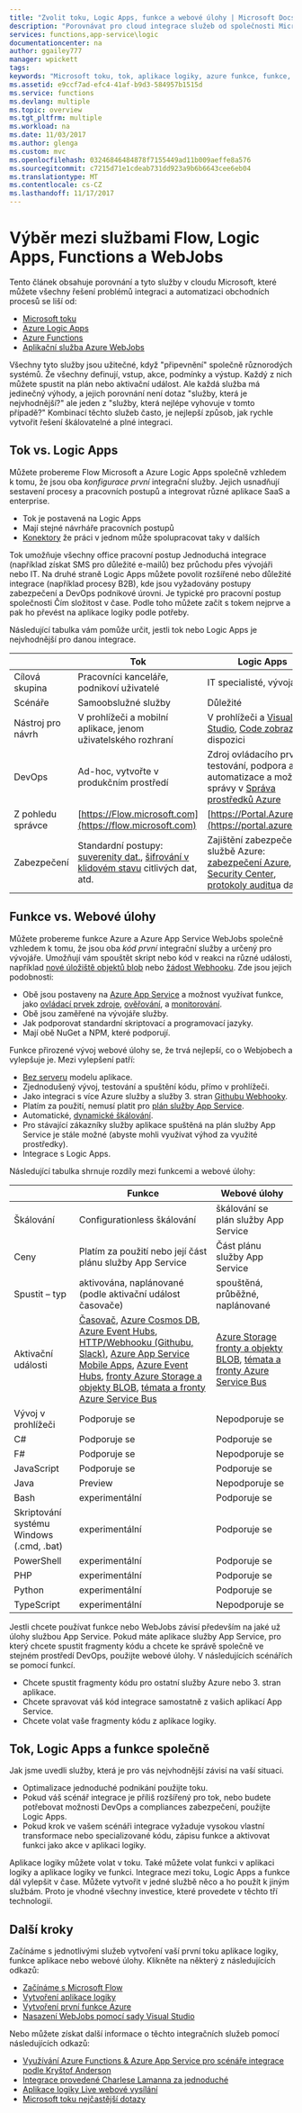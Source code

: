 ```yaml
---
title: "Zvolit toku, Logic Apps, funkce a webové úlohy | Microsoft Docs"
description: "Porovnávat pro cloud integrace služeb od společnosti Microsoft a rozhodnout, které služeb, měli byste použít."
services: functions,app-service\logic
documentationcenter: na
author: ggailey777
manager: wpickett
tags: 
keywords: "Microsoft toku, tok, aplikace logiky, azure funkce, funkce, azure webjobs webové úlohy, událostí zpracování, dynamické výpočetní architektura bez serveru"
ms.assetid: e9ccf7ad-efc4-41af-b9d3-584957b1515d
ms.service: functions
ms.devlang: multiple
ms.topic: overview
ms.tgt_pltfrm: multiple
ms.workload: na
ms.date: 11/03/2017
ms.author: glenga
ms.custom: mvc
ms.openlocfilehash: 03246846484878f7155449ad11b009aeffe8a576
ms.sourcegitcommit: c7215d71e1cdeab731dd923a9b6b6643cee6eb04
ms.translationtype: MT
ms.contentlocale: cs-CZ
ms.lasthandoff: 11/17/2017
---
```

# <a name="choose-between-flow-logic-apps-functions-and-webjobs"></a>Výběr mezi službami Flow, Logic Apps, Functions a WebJobs
Tento článek obsahuje porovnání a tyto služby v cloudu Microsoft, které můžete všechny řešení problémů integraci a automatizaci obchodních procesů se liší od:

* [Microsoft toku](https://flow.microsoft.com/)
* [Azure Logic Apps](https://azure.microsoft.com/services/logic-apps/)
* [Azure Functions](https://azure.microsoft.com/services/functions/)
* [Aplikační služba Azure WebJobs](../app-service/web-sites-create-web-jobs.md)

Všechny tyto služby jsou užitečné, když "připevnění" společně různorodých systémů. Že všechny definují, vstup, akce, podmínky a výstup. Každý z nich můžete spustit na plán nebo aktivační událost. Ale každá služba má jedinečný výhody, a jejich porovnání není dotaz "služby, která je nejvhodnější?" ale jeden z "služby, která nejlépe vyhovuje v tomto případě?" Kombinací těchto služeb často, je nejlepší způsob, jak rychle vytvořit řešení škálovatelné a plné integraci.

<a name="flow"></a>

## <a name="flow-vs-logic-apps"></a>Tok vs. Logic Apps
Můžete probereme Flow Microsoft a Azure Logic Apps společně vzhledem k tomu, že jsou oba *konfigurace první* integrační služby. Jejich usnadňují sestavení procesy a pracovních postupů a integrovat různé aplikace SaaS a enterprise. 

* Tok je postavená na Logic Apps
* Mají stejné návrháře pracovních postupů
* [Konektory](../connectors/apis-list.md) že práci v jednom může spolupracovat taky v dalších

Tok umožňuje všechny office pracovní postup Jednoduchá integrace (například získat SMS pro důležité e-mailů) bez průchodu přes vývojáři nebo IT. Na druhé straně Logic Apps můžete povolit rozšířené nebo důležité integrace (například procesy B2B), kde jsou vyžadovány postupy zabezpečení a DevOps podnikové úrovni. Je typické pro pracovní postup společnosti Čím složitost v čase. Podle toho můžete začít s tokem nejprve a pak ho převést na aplikace logiky podle potřeby.

Následující tabulka vám pomůže určit, jestli tok nebo Logic Apps je nejvhodnější pro danou integrace.

|  | Tok | Logic Apps |
| --- | --- | --- |
| Cílová skupina |Pracovníci kanceláře, podnikoví uživatelé |IT specialisté, vývojáři |
| Scénáře |Samoobslužné služby |Důležité |
| Nástroj pro návrh |V prohlížeči a mobilní aplikace, jenom uživatelského rozhraní |V prohlížeči a [Visual Studio](../logic-apps/logic-apps-deploy-from-vs.md), [Code zobrazení](../logic-apps/logic-apps-author-definitions.md) k dispozici |
| DevOps |Ad-hoc, vytvořte v produkčním prostředí |Zdroj ovládacího prvku, testování, podpora a automatizace a možností správy v [Správa prostředků Azure](../logic-apps/logic-apps-create-deploy-azure-resource-manager-templates.md) |
| Z pohledu správce |[https://Flow.microsoft.com](https://flow.microsoft.com) |[https://Portal.Azure.com](https://portal.azure.com) |
| Zabezpečení |Standardní postupy: [suverenity dat.](https://wikipedia.org/wiki/Technological_Sovereignty), [šifrování v klidovém stavu](https://wikipedia.org/wiki/Data_at_rest#Encryption) citlivých dat, atd. |Zajištění zabezpečení ve službě Azure: [zabezpečení Azure](https://www.microsoft.com/trustcenter/Security/AzureSecurity), [Security Center](https://azure.microsoft.com/services/security-center/), [protokoly auditu](https://azure.microsoft.com/blog/azure-audit-logs-ux-refresh/)a další. |

<a name="function"></a>

## <a name="functions-vs-webjobs"></a>Funkce vs. Webové úlohy
Můžete probereme funkce Azure a Azure App Service WebJobs společně vzhledem k tomu, že jsou oba *kód první* integrační služby a určený pro vývojáře. Umožňují vám spouštět skript nebo kód v reakci na různé události, například [nové úložiště objektů blob](functions-bindings-storage.md) nebo [žádost Webhooku](functions-bindings-http-webhook.md). Zde jsou jejich podobnosti: 

* Obě jsou postaveny na [Azure App Service](../app-service/app-service-web-overview.md) a možnost využívat funkce, jako [ovládací prvek zdroje](../app-service/app-service-continuous-deployment.md), [ověřování](../app-service/app-service-authentication-overview.md), a [monitorování](../app-service/web-sites-monitor.md).
* Obě jsou zaměřené na vývojáře služby.
* Jak podporovat standardní skriptovací a programovací jazyky.
* Mají obě NuGet a NPM, které podporují.

Funkce přirozené vývoj webové úlohy se, že trvá nejlepší, co o Webjobech a vylepšuje je. Mezi vylepšení patří: 

* [Bez serveru](https://azure.microsoft.com/overview/serverless-computing/) modelu aplikace.
* Zjednodušený vývoj, testování a spuštění kódu, přímo v prohlížeči.
* Jako integraci s více Azure služby a služby 3. stran [Githubu Webhooky](https://developer.github.com/webhooks/creating/).
* Platím za použití, nemusí platit pro [plán služby App Service](../app-service/azure-web-sites-web-hosting-plans-in-depth-overview.md).
* Automatické, [dynamické škálování](functions-scale.md).
* Pro stávající zákazníky služby aplikace spuštěná na plán služby App Service je stále možné (abyste mohli využívat výhod za využité prostředky).
* Integrace s Logic Apps.

Následující tabulka shrnuje rozdíly mezi funkcemi a webové úlohy:

|  | Funkce | Webové úlohy |
| --- | --- | --- |
| Škálování |Configurationless škálování |škálování se plán služby App Service |
| Ceny |Platím za použití nebo její část plánu služby App Service |Část plánu služby App Service |
| Spustit – typ |aktivována, naplánované (podle aktivační událost časovače) |spouštěná, průběžné, naplánované |
| Aktivační události |[Časovač](functions-bindings-timer.md), [Azure Cosmos DB](functions-bindings-documentdb.md), [Azure Event Hubs](functions-bindings-event-hubs.md), [HTTP/Webhooku (Githubu, Slack)](functions-bindings-http-webhook.md), [Azure App Service Mobile Apps](functions-bindings-mobile-apps.md), [Azure Event Hubs](functions-bindings-event-hubs.md), [fronty Azure Storage a objekty BLOB](functions-bindings-storage-blob.md), [témata a fronty Azure Service Bus](functions-bindings-service-bus.md) |[Azure Storage fronty a objekty BLOB](functions-bindings-storage-blob.md), [témata a fronty Azure Service Bus](functions-bindings-service-bus.md) |
| Vývoj v prohlížeči |Podporuje se |Nepodporuje se |
| C# |Podporuje se |Podporuje se |
| F# |Podporuje se |Nepodporuje se |
| JavaScript |Podporuje se |Podporuje se |
| Java |Preview | Nepodporuje se |
| Bash |experimentální |Podporuje se |
| Skriptování systému Windows (.cmd, .bat) |experimentální |Podporuje se |
| PowerShell |experimentální |Podporuje se |
| PHP |experimentální |Podporuje se |
| Python |experimentální |Podporuje se |
| TypeScript |experimentální |Nepodporuje se |

Jestli chcete používat funkce nebo WebJobs závisí především na jaké už úlohy službou App Service. Pokud máte aplikace služby App Service, pro který chcete spustit fragmenty kódu a chcete ke správě společně ve stejném prostředí DevOps, použijte webové úlohy. V následujících scénářích se pomocí funkcí.

* Chcete spustit fragmenty kódu pro ostatní služby Azure nebo 3. stran aplikace.
* Chcete spravovat váš kód integrace samostatně z vašich aplikací App Service.
* Chcete volat vaše fragmenty kódu z aplikace logiky. 

<a name="together"></a>

## <a name="flow-logic-apps-and-functions-together"></a>Tok, Logic Apps a funkce společně
Jak jsme uvedli služby, která je pro vás nejvhodnější závisí na vaší situaci. 

* Optimalizace jednoduché podnikání použijte toku.
* Pokud váš scénář integrace je příliš rozšířený pro tok, nebo budete potřebovat možnosti DevOps a compliances zabezpečení, použijte Logic Apps.
* Pokud krok ve vašem scénáři integrace vyžaduje vysokou vlastní transformace nebo specializované kódu, zápisu funkce a aktivovat funkci jako akce v aplikaci logiky.

Aplikace logiky můžete volat v toku. Také můžete volat funkci v aplikaci logiky a aplikace logiky ve funkci. Integrace mezi toku, Logic Apps a funkce dál vylepšit v čase. Můžete vytvořit v jedné službě něco a ho použít k jiným službám. Proto je vhodné všechny investice, které provedete v těchto tří technologií.

## <a name="next-steps"></a>Další kroky
Začínáme s jednotlivými služeb vytvoření vaší první toku aplikace logiky, funkce aplikace nebo webové úlohy. Klikněte na některý z následujících odkazů:

* [Začínáme s Microsoft Flow](https://flow.microsoft.com/en-us/documentation/getting-started/)
* [Vytvoření aplikace logiky](../logic-apps/logic-apps-create-a-logic-app.md)
* [Vytvoření první funkce Azure](functions-create-first-azure-function.md)
* [Nasazení WebJobs pomocí sady Visual Studio](../app-service/websites-dotnet-deploy-webjobs.md)

Nebo můžete získat další informace o těchto integračních služeb pomocí následujících odkazů:

* [Využívání Azure Functions & Azure App Service pro scénáře integrace podle Kryštof Anderson](http://www.biztalk360.com/integrate-2016-resources/leveraging-azure-functions-azure-app-service-integration-scenarios/)
* [Integrace provedené Charlese Lamanna za jednoduché](http://www.biztalk360.com/integrate-2016-resources/integrations-made-simple/)
* [Aplikace logiky Live webové vysílání](http://aka.ms/logicappslive)
* [Microsoft toku nejčastější dotazy](https://flow.microsoft.com/documentation/frequently-asked-questions/)

